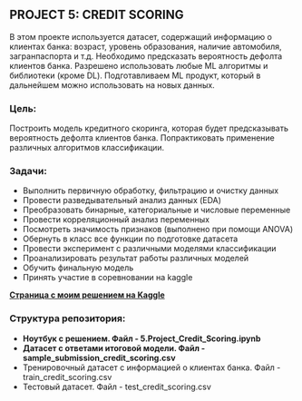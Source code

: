 ## PROJECT 5: CREDIT SCORING  
В этом проекте используется датасет, содержащий информацию о клиентах банка: возраст, уровень образования, наличие автомобиля, загранпаспорта и т.д. Необходимо предсказать вероятность дефолта клиентов банка. Разрешено использовать любые ML алгоритмы и библиотеки (кроме DL). Подготавливаем ML продукт, который в дальнейшем можно использовать на новых данных.

### Цель:
Построить модель кредитного скоринга, которая будет предсказывать вероятность дефолта клиентов банка. Попрактиковать применение различных алгоритмов классификации.

### Задачи:  
- Выполнить первичную обработку, фильтрацию и очистку данных 
- Провести разведывательный анализ данных (EDA)  
- Преобразовать бинарные, категориальные и числовые переменные  
- Провести корреляционный анализ переменных  
- Посмотреть значимость признаков (выполнено при помощи ANOVA)   
- Обернуть в класс все функции по подготовке датасета  
- Провести эксперимент с различными моделями классификации
- Проанализировать результат работы различных моделей  
- Обучить финальную модель  
- Принять участие в соревновании на kaggle

<a href="https://www.kaggle.com/competitions/sf-scoring/overview">**Страница с моим решением на Kaggle**</a>  

### Структура репозитория:  
- **Ноутбук с решением. Файл - 5.Project_Credit_Scoring.ipynb**   
- **Датасет с ответами итоговой модели. Файл - sample_submission_credit_scoring.csv**  
- Тренировочный датасет с информацией о клиентах банка. Файл - train_credit_scoring.csv 
- Тестовый датасет. Файл - test_credit_scoring.csv    
